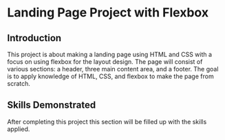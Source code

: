 # Landing Page Project with Flexbox

## Introduction
This project is about making a landing page using HTML and CSS with a focus on using flexbox for the layout design. The page will consist of various sections: a header, three main content area, and a footer. The goal is to apply knowledge of HTML, CSS, and flexbox to make the page from scratch.

## Skills Demonstrated
After completing this project this section will be filled up with the skills applied. 
